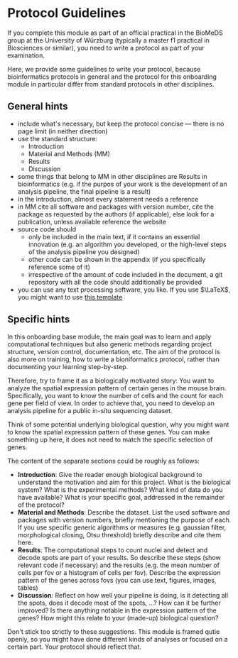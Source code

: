 # Protocol Guidelines

If you complete this module as part of an official practical in the BioMeDS group at the University of Würzburg (typically a master f1 practical in Biosciences or similar), you need to write a protocol as part of your examination.

Here, we provide some guidelines to write your protocol, because bioinformatics protocols in general and the protocol for this onboarding module in particular differ from standard protocols in other disciplines.

## General hints

- include what's necessary, but keep the protocol concise — there is no page limit (in neither direction)
- use the standard structure:
    - Introduction
    - Material and Methods (MM)
    - Results
    - Discussion
- some things that belong to MM in other disciplines are Results in bioinformatics (e.g. if the purpos of your work is the development of an analysis pipeline, the final pipeline is a result)
- in the introduction, almost every statement needs a reference
- in MM cite all software and packages with version number, cite the package as requested by the authors (if applicable), else look for a publication, unless available reference the website
- source code should
  - only be included in the main text, if it contains an essential innovation (e.g. an algorithm you developed, or the high-level steps of the analysis pipeline you designed)
  - other code can be shown in the appendix (if you specifically reference some of it) 
  - irrespective of the amount of code included in the document, a git repository with all the code should additionally be provided
- you can use any text processing software, you like. If you use $\LaTeX$, you might want to use [this template](https://www.overleaf.com/latex/templates/cctb-report-template/kpjgqsnwkqjy)

## Specific hints

In this onboarding base module, the main goal was to learn and apply computational techniques but also generic methods regarding project structure, version control, documentation, etc.
The aim of the protocol is also more on training, how to write a bioniformatics protocol, rather than documenting your learning step-by-step.

Therefore, try to frame it as a biologically motivated story:
You want to analyze the spatial expression pattern of certain genes in the mouse brain. Specifically, you want to know the number of cells and the count for each gene per field of view. In order to achieve that, you need to develop an analysis pipeline for a public in-situ sequencing dataset.

Think of some potential underlying biological question, why you might want to know the spatial expression pattern of these genes. You can make something up here, it does not need to match the specific selection of genes.

The content of the separate sections could be roughly as follows:
- **Introduction**: Give the reader enough biological background to understand the motivation and aim for this project. What is the biological system? What is the experimental methods? What kind of data do you have available? What is your specific goal, addressed in the remainder of the protocol?
- **Material and Methods**: Describe the dataset. List the used software and packages with version numbers, briefly mentioning the purpose of each. If you use specific generic algorithms or measures (e.g. gaussian filter, morphological closing, Otsu threshold) briefly describe and cite them here.
- **Results**: The computational steps to count nuclei and detect and decode spots are part of your results. So describe these steps (show relevant code if necessary) and the results (e.g. the mean number of cells per fov or a histogram of cells per fov). Describe the expression pattern of the genes across fovs (you can use text, figures, images, tables)
- **Discussion**: Reflect on how well your pipeline is doing, is it detecting all the spots, does it decode most of the spots, ...? How can it be further improved? Is there anything notable in the expression pattern of the genes? How might this relate to your (made-up) biological question?

Don't stick too strictly to these suggestions. This module is framed qutie openly, so you might have done different kinds of analyses or focused on a certain part. Your protocol should reflect that.